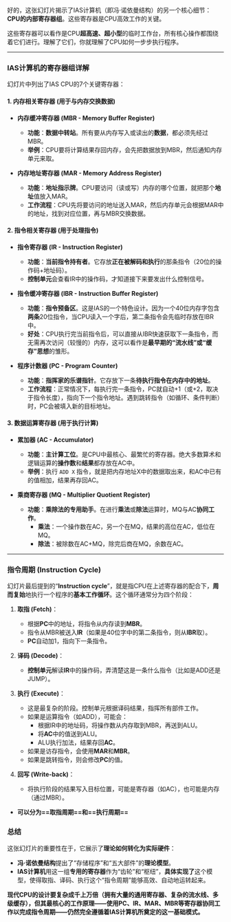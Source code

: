 好的，这张幻灯片揭示了IAS计算机（即冯·诺依曼结构）的另一个核心细节：**CPU的内部寄存器组**。这些寄存器是CPU高效工作的关键。

这些寄存器可以看作是CPU**超高速、超小型**的临时工作台，所有核心操作都围绕着它们进行。理解了它们，你就理解了CPU如何一步步执行程序。

---

### IAS计算机的寄存器组详解

幻灯片中列出了IAS CPU的7个关键寄存器：

#### 1. 内存相关寄存器 (用于与内存交换数据)
*   **内存缓冲寄存器 (MBR - Memory Buffer Register)**
    *   **功能**：**数据中转站**。所有要从内存写入或读出的**数据**，都必须先经过MBR。
    *   **举例**：CPU要将计算结果存回内存，会先把数据放到MBR，然后通知内存单元来取。

*   **内存地址寄存器 (MAR - Memory Address Register)**
    *   **功能**：**地址指示牌**。CPU要访问（读或写）内存的哪个位置，就把那个**地址**值放入MAR。
    *   **工作流程**：CPU先将要访问的地址送入MAR，然后内存单元会根据MAR中的地址，找到对应位置，再与MBR交换数据。

#### 2. 指令相关寄存器 (用于处理指令)
*   **指令寄存器 (IR - Instruction Register)**
    *   **功能**：**当前指令持有者**。它存放**正在被解码和执行**的那条指令（20位的操作码+地址码）。
    *   **控制单元**会查看IR中的操作码，才知道接下来要发出什么控制信号。

*   **指令缓冲寄存器 (IBR - Instruction Buffer Register)**
    *   **功能**：**指令预备区**。这是IAS的一个特色设计。因为一个40位内存字包含**两条**20位指令，当CPU读入一个字后，第二条指令会先临时存放在IBR中。
    *   **好处**：CPU执行完当前指令后，可以直接从IBR快速获取下一条指令，而无需再次访问（较慢的）内存，这可以看作是**最早期的“流水线”或“缓存”思想**的雏形。

*   **程序计数器 (PC - Program Counter)**
    *   **功能**：**指挥家的乐谱指针**。它存放下一条**待执行指令在内存中的地址**。
    *   **工作流程**：正常情况下，每执行完一条指令，PC就自动+1（或+2，取决于指令长度），指向下一个指令地址。遇到跳转指令（如循环、条件判断）时，PC会被填入新的目标地址。

#### 3. 数据运算寄存器 (用于执行计算)
*   **累加器 (AC - Accumulator)**
    *   **功能**：**主计算工位**。是CPU中最核心、最繁忙的寄存器。绝大多数算术和逻辑运算的**操作数**和**结果**都存放在AC中。
    *   **举例**：执行 `ADD X` 指令，就是把内存地址X中的数据取出来，和AC中已有的值相加，结果再存回AC。

*   **乘商寄存器 (MQ - Multiplier Quotient Register)**
    *   **功能**：**乘除法的专用助手**。在进行**乘法**或**除法**运算时，MQ与AC**协同工作**。
        *   **乘法**：一个操作数在AC，另一个在MQ，结果的高位在AC，低位在MQ。
        *   **除法**：被除数在AC+MQ，除完后商在MQ，余数在AC。

---

### 指令周期 (Instruction Cycle)

幻灯片最后提到的“**Instruction cycle**”，就是指CPU在上述寄存器的配合下，**周而复始**地执行一个程序的**基本工作循环**。这个循环通常分为四个阶段：

1.  **取指 (Fetch)**：
    *   根据**PC**中的地址，将指令从内存读到**MBR**。
    *   指令从MBR被送入**IR**（如果是40位字中的第二条指令，则从**IBR**取）。
    *   **PC**自动加1，指向下一条指令。

2.  **译码 (Decode)**：
    *   **控制单元**解读**IR**中的操作码，弄清楚这是一条什么指令（比如是ADD还是JUMP）。

3.  **执行 (Execute)**：
    *   这是最复杂的阶段。控制单元根据译码结果，指挥所有部件工作。
    *   如果是运算指令（如ADD），可能会：
        *   根据IR中的地址码，将操作数从内存取到MBR，再送到ALU。
        *   将**AC**中的值送到ALU。
        *   ALU执行加法，结果存回**AC**。
    *   如果是访存指令，会使用**MAR**和**MBR**。
    *   如果是跳转指令，则会修改**PC**的值。

4.  **回写 (Write-back)**：
    *   将执行阶段的结果写入目标位置，可能是寄存器（如AC），也可能是内存（通过MBR）。

- **可以分为==取指周期==和==执行周期==**

### 总结

这张幻灯片的重要性在于，它展示了**理论如何转化为实际硬件**：

*   **冯·诺依曼结构**提出了“存储程序”和“五大部件”的**理论模型**。
*   **IAS计算机**用这一组**专用的寄存器**作为“齿轮”和“枢纽”，**具体实现了**这个模型，使得取指、译码、执行这个“指令周期”能够高效、自动地运转起来。

**现代CPU的设计要复杂成千上万倍（拥有大量的通用寄存器、复杂的流水线、多级缓存），但其最核心的工作原理——使用PC、IR、MAR、MBR等寄存器协同工作以完成指令周期——仍然完全遵循着IAS计算机所奠定的这一基础模式。**